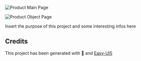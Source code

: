 ![Product Main Page](https://github.com/SahilSharma-20/Product-Sales-Tracker_SAPUI5/assets/75215825/b9e135cf-7f6d-4304-8661-1236090468f8)

![Product Object Page](https://github.com/SahilSharma-20/Product-Sales-Tracker_SAPUI5/assets/75215825/e068048e-5d20-4c87-9065-036ec62ccfe6)

Insert the purpose of this project and some interesting infos here

## Credits

This project has been generated with 💙 and [Easy-UI5](https://github.com/SAP/generator-easy-ui5)
